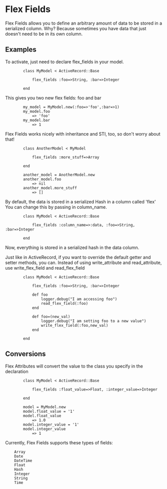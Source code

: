 Flex Fields
===============

Flex Fields allows you to define an arbitrary amount of data to be stored in 
a serialized column.  Why?  Because sometimes you have data that just doesn't need
to be in its own column. 

  
## Examples ##

To activate, just need to declare flex_fields in your model.

```
		class MyModel < ActiveRecord::Base
		
			flex_fields :foo=>String, :bar=>Integer
			
		end
```		
		
This gives you two new flex fields: foo and bar

```
		my_model = MyModel.new(:foo=>'foo',:bar=>1)
		my_model.foo
			=> 'foo'
		my_model.bar
			=> 1
```
			
Flex Fields works nicely with inheritance and STI, too, so don't worry about that!

```
		class AnotherModel < MyModel
		
			flex_fields :more_stuff=>Array
		
		end
		
		another_model = AnotherModel.new
		another_model.foo
			=> nil
		another_model.more_stuff
			=> []
```
			
By default, the data is stored in a serialized Hash in a column called 'flex'
You can change this by passing in column_name.

```
		class MyModel < ActiveRecord::Base
		
			flex_fields :column_name=>:data, :foo=>String, :bar=>Integer
		
		end
```
		
Now, everything is stored in a serialized hash in the data column.

Just like in ActiveRecord, if you want to override the default getter and setter methods,
you can.  Instead of using write_attribute and read_attribute, use write_flex_field and
read_flex_field

```
		class MyModel < ActiveRecord::Base
		
			flex_fields :foo=>String, :bar=>Integer
			
			def foo
				logger.debug("I am accessing foo")
				read_flex_field(:foo)
			end
			
			def foo=(new_val)
				logger.debug("I am setting foo to a new value")
				write_flex_field(:foo,new_val)
			end
		
		end
```
	
## Conversions ##

Flex Attributes will convert the value to the class you specify in the declaration

```
		class MyModel < ActiveRecord::Base
		
			flex_fields :float_value=>Float, :integer_value=>Integer
		
		end
		
		model = MyModel.new
		model.float_value = '1'
		model.float_value
			=> 1.0
		model.integer_value = '1'
		model.integer_value
			=> 1
```			
Currently, Flex Fields supports these types of fields:

		Array
		Date
		DateTime
		Float
		Hash
		Integer
		String
		Time